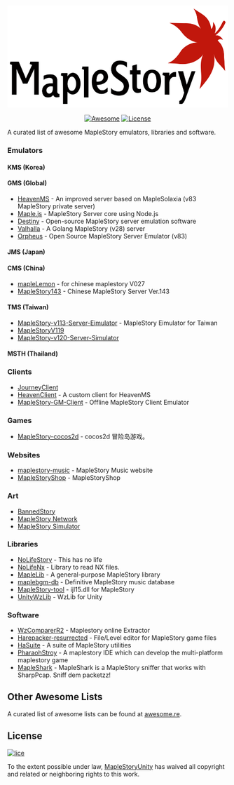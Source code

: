 <p align="center">
  <img alt="MapleStory Unity Logo" src="./etc/logo.png" width="600" height="232" />
</p>

<p align="center">
  <a href="https://github.com/sindresorhus/awesome"><img alt="Awesome" src="https://cdn.rawgit.com/sindresorhus/awesome/d7305f38d29fed78fa85652e3a63e154dd8e8829/media/badge.svg" /></a>
  <a href="http://unlicense.org/"><img alt="License" src="https://img.shields.io/badge/license-Unlicense-blue.svg" /></a>
</p>

A curated list of awesome MapleStory emulators, libraries and software.

### Emulators

#### KMS (Korea)

#### GMS (Global)

- [HeavenMS](https://github.com/ronancpl/HeavenMS) - An improved server based on MapleSolaxia (v83 MapleStory private server)
- [Maple.js](https://github.com/diamondo25/Maple.js) - MapleStory Server core using Node.js
- [Destiny](https://github.com/Fraysa/Destiny) - Open-source MapleStory server emulation software
- [Valhalla](https://github.com/Hucaru/Valhalla) - A Golang MapleStory (v28) server
- [Orpheus](https://github.com/aatxe/Orpheus) - Open Source MapleStory Server Emulator (v83)

#### JMS (Japan)

#### CMS (China)

- [mapleLemon](https://github.com/icelemon1314/mapleLemon) - for chinese maplestory V027
- [MapleStory143](https://github.com/mimilewis/MapleStory143) - Chinese MapleStory Server Ver.143

#### TMS (Taiwan)

- [MapleStory-v113-Server-Eimulator](https://github.com/reanox/MapleStory-v113-Server-Eimulator) - MapleStory Eimulator for Taiwan
- [MapleStoryV119](https://github.com/reanox/MapleStoryV119)
- [MapleStory-v120-Server-Simulator](https://github.com/reanox/MapleStory-v120-Server-Simulator)

#### MSTH (Thailand)

### Clients

- [JourneyClient](https://github.com/SYJourney/JourneyClient)
- [HeavenClient](https://github.com/HeavenClient/HeavenClient) - A custom client for HeavenMS
- [MapleStory-GM-Client](https://github.com/Elem8100/MapleStory-GM-Client) - Offline MapleStory Client Emulator

### Games

- [MapleStory-cocos2d](https://github.com/dddzg/MapleStory-cocos2d) - cocos2d 冒险岛游戏。

### Websites

- [maplestory-music](https://maplestory-music.github.io/) - MapleStory Music website
- [MapleStoryShop](https://github.com/Sealman234/MapleStoryShop) - MapleStoryShop

### Art

- [BannedStory]()
- [MapleStory Network](https://maplestory.net/design)
- [MapleStory Simulator](https://maples.im/)

### Libraries

- [NoLifeStory](https://github.com/NoLifeDev/NoLifeStory) - This has no life
- [NoLifeNx](https://github.com/NoLifeDev/NoLifeNx) - Library to read NX files.
- [MapleLib](https://github.com/hadeutscher/MapleLib) - A general-purpose MapleStory library
- [maplebgm-db](https://github.com/maplestory-music/maplebgm-db) - Definitive MapleStory music database
- [MapleStory-tool](https://github.com/reanox/MapleStory-tool) - ijl15.dll for MapleStory
- [UnityWzLib](https://github.com/MapleStoryUnity/UnityWzLib) - WzLib for Unity

### Software

- [WzComparerR2](https://github.com/Kagamia/WzComparerR2) - Maplestory online Extractor
- [Harepacker-resurrected](https://github.com/lastbattle/Harepacker-resurrected) - File/Level editor for MapleStory game files
- [HaSuite](https://github.com/hadeutscher/HaSuite) - A suite of MapleStory utilities
- [PharaohStroy](https://github.com/flwmxd/PharaohStroy) - A maplestory IDE which can develop the multi-platform maplestory game
- [MapleShark](https://github.com/diamondo25/MapleShark) - MapleShark is a MapleStory sniffer that works with SharpPcap. Sniff dem packetzz!

## Other Awesome Lists

A curated list of awesome lists can be found at [awesome.re](https://github.com/sindresorhus/awesome#readme).

## License

[![lice](https://licensebuttons.net/p/zero/1.0/88x31.png)](https://creativecommons.org/publicdomain/zero/1.0/)

To the extent possible under law, [MapleStoryUnity](https://github.com/MapleStoryUnity)
has waived all copyright and related or neighboring rights to this work.

